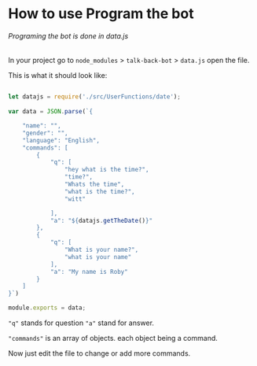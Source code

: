 # How to use Program the bot

###### Programing the bot is done in data.js

In your project go to `node_modules` > `talk-back-bot` > `data.js` open the file.

This is what it should look like:

```js

let datajs = require('./src/UserFunctions/date');
 
var data = JSON.parse(`{

	"name": "",
	"gender": "",
	"language": "English",
	"commands": [
		{
			"q": [
				"hey what is the time?",
				"time?",
				"Whats the time",
				"what is the time?",
				"witt"

			],
			"a": "${datajs.getTheDate()}"
		},
		{
			"q": [
				"What is your name?",
				"what is your name"
			],
			"a": "My name is Roby"
		}
	]
}`)

module.exports = data;

```

`"q"` stands for question `"a"` stand for answer.

`"commands"` is an array of objects. each object being a command.

Now just edit the file to change or add more commands.